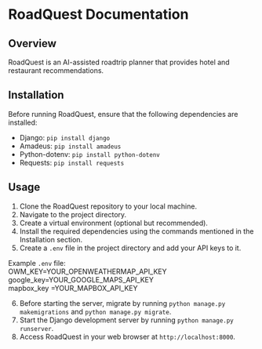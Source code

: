 # RoadQuest Documentation

## Overview

RoadQuest is an AI-assisted roadtrip planner that provides hotel and restaurant recommendations. 

## Installation

Before running RoadQuest, ensure that the following dependencies are installed:

- Django: `pip install django`
- Amadeus: `pip install amadeus`
- Python-dotenv: `pip install python-dotenv`
- Requests: `pip install requests`

## Usage

1. Clone the RoadQuest repository to your local machine.
2. Navigate to the project directory.
3. Create a virtual environment (optional but recommended).
4. Install the required dependencies using the commands mentioned in the Installation section.
5. Create a `.env` file in the project directory and add your API keys to it.

Example `.env` file: <br />
OWM_KEY=YOUR_OPENWEATHERMAP_API_KEY <br />
google_key=YOUR_GOOGLE_MAPS_API_KEY <br />
mapbox_key =YOUR_MAPBOX_API_KEY

6. Before starting the server, migrate by running `python manage.py makemigrations` and `python manage.py migrate`.
7. Start the Django development server by running `python manage.py runserver`.
8. Access RoadQuest in your web browser at `http://localhost:8000`.

